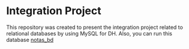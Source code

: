 # Integration Project

This repository was created to present the integration project related to relational databases by using MySQL for DH. Also, you can run this database [notas_bd](https://www.db-fiddle.com/f/pSnZigYM7Bmdr99bQLR1yj/0)
